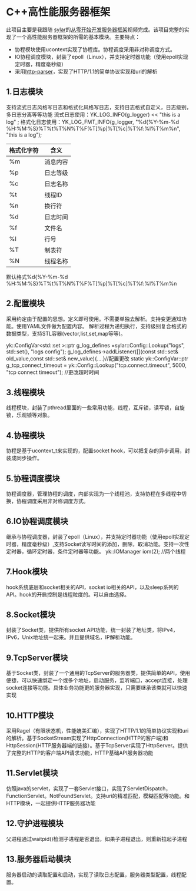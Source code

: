 # C++高性能服务器框架

此项目主要是我跟随 [sylar](https://github.com/sylar-yin/sylar)的[从零开始开发服务器框架](https://www.bilibili.com/video/BV184411s7qF)视频完成。该项目完整的实现了一个高性能服务器框架的所需的基本模块。主要特点：

 - 协程模块使用ucontext实现了协程库。协程调度采用非对称调度方式。
 - IO协程调度模块，封装了epoll（Linux），并支持定时器功能（使用epoll实现定时器，精度毫秒级）
 - 采用[http-parser](https://github.com/nodejs/http-parser)，实现了HTTP/1.1的简单协议实现和uri的解析

## 1.日志模块

支持流式日志风格写日志和格式化风格写日志，支持日志格式自定义，日志级别，多日志分离等等功能 
流式日志使用：YK_LOG_INFO(g_logger)  << "this is a log" ; 
格式化日志使用：YK_LOG_FMT_INFO(g_logger, "%d{%Y-%m-%d %H:%M:%S}%T%t%T%N%T%F%T[%p]%T[%c]%T%f:%l%T%m%n", "this is a log"); 

| 格式化字符 |含义  |
|--|--|
|%m  |  消息内容|
| %p | 日志等级 |
|%c  |  日志名称|
|  %t|线程ID  |
|%n|换行符|
| %d | 日志时间 |
| %f| 文件名|
|%l|行号|
| %T| 制表符 |
| %N| 线程名称|

默认格式%d{%Y-%m-%d %H:%M:%S}%T%t%T%N%T%F%T[%p]%T[%c]%T%f:%l%T%m%n


## 2.配置模块

采用约定由于配置的思想。定义即可使用。不需要单独去解析。支持变更通知功能。使用YAML文件做为配置内容。
解析过程为递归执行，支持级别复合格式的数据类型，支持STL容器(vector,list,set,map等等)。

yk::ConfigVar<std::set<LogDefine> >::ptr g_log_defines =sylar::Config::Lookup("logs", std::set<LogDefine>(), "logs config");
g_log_defines->addListener([](const std::set<LogDefine>& old_value,const std::set<LogDefine>& new_value){....}//配置更改
static yk::ConfigVar<int>::ptr g_tcp_connect_timeout =
	yk::Config::Lookup("tcp.connect.timeout", 5000, "tcp connect timeout"); //更改超时时间


## 3.线程模块

线程模块，封装了pthread里面的一些常用功能，线程，互斥锁，读写锁，自旋锁，乐观锁等对象。

## 4.协程模块

协程是基于ucontext_t来实现的，配置socket hook，可以把复杂的异步调用，封装成同步操作。

## 5.协程调度模块

协程调度器，管理协程的调度，内部实现为一个线程池，支持协程在多线程中切换，协程调度采用非对称调度方式。

## 6.IO协程调度模块

继承与协程调度器，封装了epoll（Linux），并支持定时器功能（使用epoll实现定时器，精度毫秒级）,支持Socket读写时间的添加，删除，取消功能。支持一次性定时器，循环定时器，条件定时器等功能。
yk::IOManager iom(2); //两个线程

## 7.Hook模块
hook系统底层和socket相关的API，socket io相关的API，以及sleep系列的API。hook的开启控制是线程粒度的。可以自由选择。

## 8.Socket模块
封装了Socket类，提供所有socket API功能，统一封装了地址类，将IPv4，IPv6，Unix地址统一起来。并且提供域名，IP解析功能。

## 9.TcpServer模块
基于Socket类，封装了一个通用的TcpServer的服务器类，提供简单的API，使用便捷，可以快速绑定一个或多个地址，启动服务，监听端口，accept连接，处理socket连接等功能。具体业务功能更的服务器实现，只需要继承该类就可以快速实现

## 10.HTTP模块
采用Ragel（有限状态机，性能媲美汇编），实现了HTTP/1.1的简单协议实现和uri的解析。基于SocketStream实现了HttpConnection(HTTP的客户端)和HttpSession(HTTP服务器端的链接）。基于TcpServer实现了HttpServer。提供了完整的HTTP的客户端API请求功能，HTTP基础API服务器功能

## 11.Servlet模块
仿照java的servlet，实现了一套Servlet接口，实现了ServletDispatch，FunctionServlet。NotFoundServlet。支持uri的精准匹配，模糊匹配等功能。和HTTP模块，一起提供HTTP服务器功能

## 12.守护进程模块
父进程通过waitpid()检测子进程是否退出，如果子进程退出，则重新拉起子进程

## 13.服务器启动模块
服务器启动的读取配置和启动，实现了读取日志配置，服务器类型配置，线程配置。
